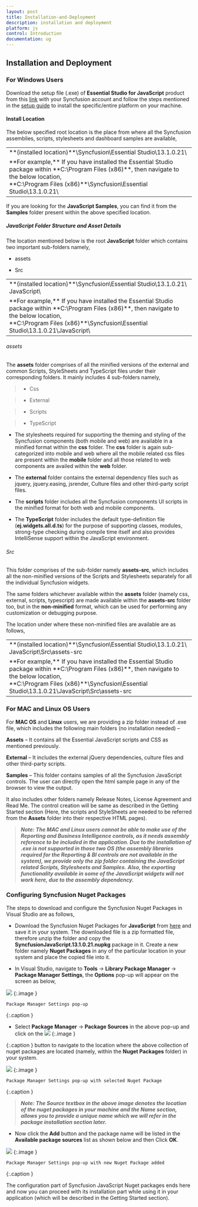 ```yaml
---
layout: post
title: Installation-and-Deployment
description: installation and deployment
platform: js
control: Introduction
documentation: ug
---
```


## Installation and Deployment

### For Windows Users

Download the setup file (.exe) of **Essential Studio for JavaScript** product from this [link](http://www.syncfusion.com/downloads/javascript) with your Syncfusion account and follow the steps mentioned in the [setup guide](http://help.syncfusion.com/ug/common/index.html) to install the specific/entire platform on your machine.

#### Install Location

The below specified root location is the place from where all the Syncfusion assemblies, scripts, stylesheets and dashboard samples are available,


<table>
<tr>
<td>
**(installed location)**\Syncfusion\Essential Studio\13.1.0.21\
</td>
</tr>
<tr>
<td>
**For example,** If you have installed the Essential Studio package within **C:\Program Files (x86)**, then navigate to the below location,
<br/>
**C:\Program Files (x86)**\Syncfusion\Essential Studio\13.1.0.21\
</td>
</tr>
</table>

If you are looking for the **JavaScript Samples**, you can find it from the **Samples** folder present within the above specified location. 

##### JavaScript Folder Structure and Asset Details

The location mentioned below is the root **JavaScript** folder which contains two important sub-folders namely,

* assets

* Src

<table>
<tr>
<td>
**(installed location)**\Syncfusion\Essential Studio\13.1.0.21\ JavaScript\
</td>
</tr>
<tr>
<td>
**For example,** If you have installed the Essential Studio package within **C:\Program Files (x86)**, then navigate to the below location,
<br/>
**C:\Program Files (x86)**\Syncfusion\Essential Studio\13.1.0.21\JavaScript\
</td>
</tr>
</table>


###### assets 

The **assets** folder comprises of all the minified versions of the external and common Scripts, StyleSheets and TypeScript files under their corresponding folders. It mainly includes 4 sub-folders namely,

>* Css

>* External

>* Scripts

>* TypeScript



* The stylesheets required for supporting the theming and styling of the Syncfusion components (both mobile and web) are available in a minified format within the **css** folder. The **css** folder is again sub-categorized into mobile and web where all the mobile related css files are present within the **mobile** folder and all those related to web components are availed within the **web** folder. 



* The **external** folder contains the external dependency files such as jquery, jquery.easing, jsrender, Culture files and other third-party script files.



* The **scripts** folder includes all the Syncfusion components UI scripts in the minified format for both web and mobile components. 



* The **TypeScript** folder includes the default type-definition file (**ej.widgets.all.d.ts**) for the purpose of supporting classes, modules, strong-type checking during compile time itself and also provides IntelliSense support within the JavaScript environment.

###### Src

This folder comprises of the sub-folder namely **assets-src**, which includes all the non-minified versions of the Scripts and Stylesheets separately for all the individual Syncfusion widgets.

The same folders whichever available within the **assets** folder (namely css, external, scripts, typescript) are made available within the **assets-src** folder too, but in the **non-minified** format, which can be used for performing any customization or debugging purpose. 



The location under where these non-minified files are available are as follows,



<table>
<tr>
<td>
**(installed location)**\Syncfusion\Essential Studio\13.1.0.21\ JavaScript\Src\assets-src
</td>
</tr>
<tr>
<td>
**For example,** If you have installed the Essential Studio package within **C:\Program Files (x86)**, then navigate to the below location,
<br/>
**C:\Program Files (x86)**\Syncfusion\Essential Studio\13.1.0.21\JavaScript\Src\assets-src
</td>
</tr>
</table>

### For MAC and Linux OS Users

For **MAC OS** and **Linux** users, we are providing a zip folder instead of .exe file, which includes the following main folders (no installation needed) – 

**Assets** – It contains all the Essential JavaScript scripts and CSS as mentioned previously.

**External** – It includes the external jQuery dependencies, culture files and other third-party scripts.

**Samples** – This folder contains samples of all the Syncfusion JavaScript controls. The user can directly open the html sample page in any of the browser to view the output.

It also includes other folders namely Release Notes, License Agreement and Read Me. The control creation will be same as described in the Getting Started section (Here, the scripts and StyleSheets are needed to be referred from the **Assets** folder into their respective HTML pages).


> _**Note: The MAC and Linux users cannot be able to make use of the Reporting and Business Intelligence controls, as it needs assembly reference to be included in the application. Due to the installation of .exe is not supported in those two OS (the assembly libraries required for the Reporting & BI controls are not available in the system), we provide only the zip folder containing the JavaScript related Scripts, Stylesheets and Samples.**_ 
> _**Also, the exporting functionality available in some of the JavaScript widgets will not work here, due to the assembly dependency.**_ 


### Configuring Syncfusion Nuget Packages

The steps to download and configure the Syncfusion Nuget Packages in Visual Studio are as follows,

* Download the Syncfusion Nuget Packages for **JavaScript** from [here](http://nuget.syncfusion.com/login) and save it in your system. The downloaded file is a zip formatted file, therefore unzip the folder and copy the **SyncfusionJavaScript.13.1.0.21.nupkg** package in it. Create a new folder namely **Nuget Packages** in any of the particular location in your system and place the copied file into it.



* In Visual Studio, navigate to **Tools** -> **Library Package Manager** -> **Package Manager Settings**, the **Options** pop-up will appear on the screen as below,

![](Installation-and-Deployment_images/Installation-and-Deployment_img1.png)
{:.image }

    Package Manager Settings pop-up
{:.caption }




* Select **Package Manager** -> **Package Sources** in the above pop-up and click on the ![](Installation-and-Deployment_images/Installation-and-Deployment_img2.png)
{:.image }


{:.caption }
 button to navigate to the location where the above collection of nuget packages are located (namely, within the **Nuget Packages** folder) in your system.

![](Installation-and-Deployment_images/Installation-and-Deployment_img3.png)
{:.image }

    Package Manager Settings pop-up with selected Nuget Package
{:.caption }




> _**Note: The Source textbox in the above image denotes the location of the nuget packages in your machine and the Name section, allows you to provide a unique name which we will refer in the package installation section later.**_ 





* Now click the **Add** button and the package name will be listed in the **Available package sources** list as shown below and then Click **OK**.

![](Installation-and-Deployment_images/Installation-and-Deployment_img4.png)
{:.image }

    Package Manager Settings pop-up with new Nuget Package added
{:.caption }




The configuration part of Syncfusion JavaScript Nuget packages ends here and now you can proceed with its installation part while using it in your application (which will be described in the Getting Started section).

